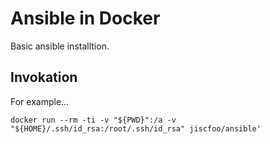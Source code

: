 Ansible in Docker
=================

Basic ansible installtion.

Invokation
----------

For example...

```
docker run --rm -ti -v "${PWD}":/a -v "${HOME}/.ssh/id_rsa:/root/.ssh/id_rsa" jiscfoo/ansible'
```
